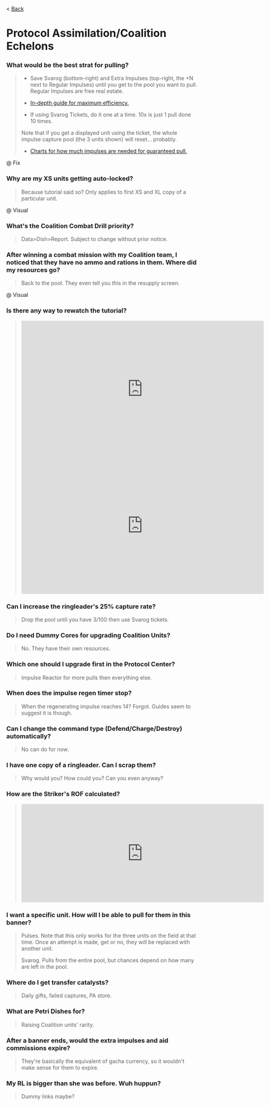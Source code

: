 < [Back](/GFL/mainpage)

# Protocol Assimilation/Coalition Echelons

### What would be the best strat for pulling?

> - Save Svarog (bottom-right) and Extra Impulses (top-right, the +N next to Regular Impulses) until you get to the pool you want to pull. Regular Impulses are free real estate.
>
> - [In-depth guide for maximum efficiency.](https://old.reddit.com/r/girlsfrontline/comments/ojazqj/weekly_commanders_lounge_july_13_2021/h5gg71b/)
>
> - If using Svarog Tickets, do it one at a time. 10x is just 1 pull done 10 times.
>
> Note that if you get a displayed unit using the ticket, the whole impulse capture pool (the 3 units shown) will reset... probably. <!-- @ Fix -->
>
> - [Charts for how much impulses are needed for guaranteed pull.](https://old.reddit.com/r/girlsfrontline/comments/rau1tq/weekly_commanders_lounge_december_07_2021/hnq60nf/)

@ Fix

### Why are my XS units getting auto-locked?

> Because tutorial said so? Only applies to first XS and XL copy of a particular unit.

@ Visual

### What's the Coalition Combat Drill priority?

> Data>Dish>Report. Subject to change without prior notice.

### After winning a combat mission with my Coalition team, I noticed that they have no ammo and rations in them. Where did my resources go?

> Back to the pool. They even tell you this in the resupply screen.

@ Visual

### Is there any way to rewatch the tutorial?

> <iframe width="640" height="360" src="https://www.youtube.com/embed/tD7JgQcIQHM" frameborder="0" allowfullscreen></iframe>
>
> <iframe width="640" height="360" src="https://www.youtube.com/embed/_s9ZY5wDLYE" frameborder="0" allowfullscreen></iframe>

### Can I increase the ringleader's 25% capture rate?

> Drop the pool until you have 3/100 then use Svarog tickets.

### Do I need Dummy Cores for upgrading Coalition Units?

> No. They have their own resources.

### Which one should I upgrade first in the Protocol Center?

> Impulse Reactor for more pulls then everything else.

### When does the impulse regen timer stop?

> When the regenerating impulse reaches 14? Forgot. Guides seem to suggest it is though.

### Can I change the command type (Defend/Charge/Destroy) automatically?

> No can do for now.

### I have one copy of a ringleader. Can I scrap them?

> Why would you? How could you? Can you even anyway?

### How are the Striker's ROF calculated?

> <iframe id="reddit-embed" src="https://www.redditmedia.com/r/girlsfrontline/comments/qkzc9s/weekly_commanders_lounge_november_02_2021/hjecs3p/?depth=1&amp;showmore=false&amp;embed=true&amp;showmedia=false&amp;theme=dark" sandbox="allow-scripts allow-same-origin allow-popups" style="border: none;" height="259" width="640" scrolling="no"></iframe>

### I want a specific unit. How will I be able to pull for them in this banner?

> Pulses. Note that this only works for the three units on the field at that time. Once an attempt is made, get or no, they will be replaced with another unit.
>
> Svarog. Pulls from the entire pool, but chances depend on how many are left in the pool.

### Where do I get transfer catalysts?

> Daily gifts, failed captures, PA store.

### What are Petri Dishes for?

> Raising Coalition units' rarity.

### After a banner ends, would the extra impulses and aid commissions expire?

> They're basically the equivalent of gacha currency, so it wouldn't make sense for them to expire.

### My RL is bigger than she was before. Wuh huppun?

> Dummy links maybe?